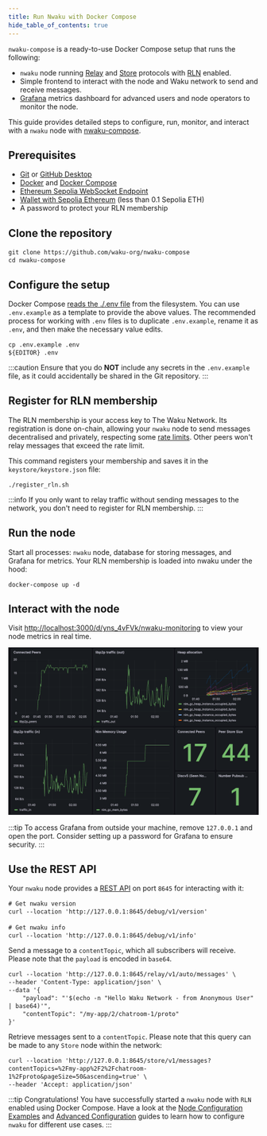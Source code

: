 ```yaml
---
title: Run Nwaku with Docker Compose
hide_table_of_contents: true
---
```


`nwaku-compose` is a ready-to-use Docker Compose setup that runs the following:

- `nwaku` node running [Relay](/learn/concepts/protocols#relay) and [Store](/learn/concepts/protocols#store) protocols with [RLN](/learn/concepts/protocols#rln-relay) enabled.
- Simple frontend to interact with the node and Waku network to send and receive messages.
- [Grafana](https://grafana.com/) metrics dashboard for advanced users and node operators to monitor the node.

This guide provides detailed steps to configure, run, monitor, and interact with a `nwaku` node with [nwaku-compose](https://github.com/waku-org/nwaku-compose).

## Prerequisites

- [Git](https://git-scm.com/) or [GitHub Desktop](https://desktop.github.com/)
- [Docker](https://docs.docker.com/engine/install/) and [Docker Compose](https://docs.docker.com/compose/install/)
- [Ethereum Sepolia WebSocket Endpoint](https://github.com/waku-org/nwaku/blob/master/docs/tutorial/pre-requisites-of-running-on-chain-spam-protected-chat2.md#3-access-a-node-on-the-sepolia-testnet-using-infura)
- [Wallet with Sepolia Ethereum](https://github.com/waku-org/nwaku/blob/master/docs/tutorial/pre-requisites-of-running-on-chain-spam-protected-chat2.md#2-obtain-sepolia-eth-from-faucet) (less than 0.1 Sepolia ETH)
- A password to protect your RLN membership

## Clone the repository

```shell
git clone https://github.com/waku-org/nwaku-compose
cd nwaku-compose
```

## Configure the setup

Docker Compose [reads the ./.env file](https://docs.docker.com/compose/environment-variables/set-environment-variables/#additional-information-3) from the filesystem. You can use `.env.example` as a template to provide the above values. The recommended process for working with `.env` files is to duplicate `.env.example`, rename it as `.env`, and then make the necessary value edits.

```shell
cp .env.example .env
${EDITOR} .env
```

:::caution
Ensure that you do **NOT** include any secrets in the `.env.example` file, as it could accidentally be shared in the Git repository.
:::

## Register for RLN membership

The RLN membership is your access key to The Waku Network. Its registration is done on-chain, allowing your `nwaku` node to send messages decentralised and privately, respecting some [rate limits](https://rfc.vac.dev/spec/64/#rate-limit-exceeded). Other peers won't relay messages that exceed the rate limit.

This command registers your membership and saves it in the `keystore/keystore.json` file:

```shell
./register_rln.sh
```

:::info
If you only want to relay traffic without sending messages to the network, you don't need to register for RLN membership.
:::

## Run the node

Start all processes: `nwaku` node, database for storing messages, and Grafana for metrics. Your RLN membership is loaded into nwaku under the hood:

```shell
docker-compose up -d
```

## Interact with the node

Visit <http://localhost:3000/d/yns_4vFVk/nwaku-monitoring> to view your node metrics in real time.

![nwaku compose dashboard](/img/nwaku-compose-dashboard.png)

:::tip
To access Grafana from outside your machine, remove `127.0.0.1` and open the port. Consider setting up a password for Grafana to ensure security.
:::

## Use the REST API

Your `nwaku` node provides a [REST API](https://waku-org.github.io/waku-rest-api/) on port `8645` for interacting with it:

```shell
# Get nwaku version
curl --location 'http://127.0.0.1:8645/debug/v1/version'

# Get nwaku info
curl --location 'http://127.0.0.1:8645/debug/v1/info'
```

Send a message to a `contentTopic`, which all subscribers will receive. Please note that the `payload` is encoded in `base64`.

```shell
curl --location 'http://127.0.0.1:8645/relay/v1/auto/messages' \
--header 'Content-Type: application/json' \
--data '{
    "payload": "'$(echo -n "Hello Waku Network - from Anonymous User" | base64)'",
    "contentTopic": "/my-app/2/chatroom-1/proto"
}'
```

Retrieve messages sent to a `contentTopic`. Please note that this query can be made to any `Store` node within the network:

```shell
curl --location 'http://127.0.0.1:8645/store/v1/messages?contentTopics=%2Fmy-app%2F2%2Fchatroom-1%2Fproto&pageSize=50&ascending=true' \
--header 'Accept: application/json'
```

:::tip Congratulations!
You have successfully started a `nwaku` node with `RLN` enabled using Docker Compose. Have a look at the [Node Configuration Examples](/guides/nwaku/configure-nwaku) and [Advanced Configuration](https://github.com/waku-org/nwaku-compose/blob/master/ADVANCED.md) guides to learn how to configure `nwaku` for different use cases.
:::

